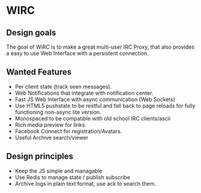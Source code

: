 # WIRC

## Design goals

The goal of WiRC is to make a great multi-user IRC Proxy, that also provides a easy to use Web Interface with a persistent connection.

## Wanted Features

* Per client state (track seen messages).
* Web Notifications that integrate with notification center.
* Fast JS Web Interface with async communication (Web Sockets)
* Use HTML5 pushstate to be restful and fall back to page reloads for fully functioning non-async lite version.
* Monospaced to be compatible with old school IRC clients/ascii 
* Rich media preview for links.
* Facebook Connect for registration/Avatars.
* Useful Archive search/viewer

## Design principles 
* Keep the JS simple and managable
* Use Redis to manage state / publish subscribe
* Archive logs in plain text format, use ack to search them.